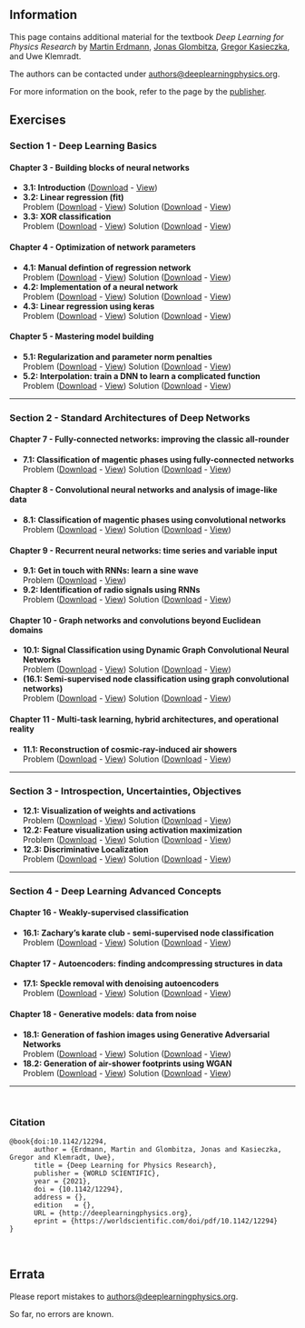
## Information

This page contains additional material for the textbook *Deep Learning for Physics Research* by
[Martin Erdmann](https://www.physik.rwth-aachen.de/user/erdmann), [Jonas Glombitza](https://www.jonas-glombitza.com/), [Gregor Kasieczka](https://www.physik.uni-hamburg.de/iexp/gruppe-kasieczka.html), and Uwe Klemradt.

The authors can be contacted under [authors@deeplearningphysics.org](mailto:authors@deeplearningphysics.org).

For more information on the book, refer to the page by the [publisher](https://worldscientific.com/worldscibooks/10.1142/12294).

## Exercises

### Section 1 - Deep Learning Basics
#### Chapter 3 - Building blocks of neural networks
* **3.1: Introduction** ([Download](Exercise_03_1.ipynb) - [View](https://nbviewer.jupyter.org/github/DeepLearningForPhysicsResearchBook/deep-learning-physics/blob/main/Exercise_03_1.ipynb))
* **3.2: Linear regression (fit)**  
Problem ([Download](Exercise_03_2.ipynb) - [View](https://nbviewer.jupyter.org/github/DeepLearningForPhysicsResearchBook/deep-learning-physics/blob/main/Exercise_03_2.ipynb)) Solution ([Download](Exercise_03_2_solution.ipynb) - [View](https://nbviewer.jupyter.org/github/DeepLearningForPhysicsResearchBook/deep-learning-physics/blob/main/Exercise_03_2_solution.ipynb))
* **3.3: XOR classification**  
Problem ([Download](Exercise_03_3.ipynb) - [View](https://nbviewer.jupyter.org/github/DeepLearningForPhysicsResearchBook/deep-learning-physics/blob/main/Exercise_03_3.ipynb)) Solution ([Download](Exercise_03_3_solution.ipynb) - [View](https://nbviewer.jupyter.org/github/DeepLearningForPhysicsResearchBook/deep-learning-physics/blob/main/Exercise_03_3_solution.ipynb))


#### Chapter 4 - Optimization of network parameters
* **4.1: Manual defintion of regression network**  
Problem ([Download](Exercise_04_1.ipynb) - [View](https://nbviewer.jupyter.org/github/DeepLearningForPhysicsResearchBook/deep-learning-physics/blob/main/Exercise_04_1.ipynb)) Solution ([Download](Exercise_04_1_solution.ipynb) - [View](https://nbviewer.jupyter.org/github/DeepLearningForPhysicsResearchBook/deep-learning-physics/blob/main/Exercise_04_1_solution.ipynb))
* **4.2: Implementation of a neural network**  
Problem ([Download](Exercise_04_2.ipynb) - [View](https://nbviewer.jupyter.org/github/DeepLearningForPhysicsResearchBook/deep-learning-physics/blob/main/Exercise_04_2.ipynb)) Solution ([Download](Exercise_04_2_solution.ipynb) - [View](https://nbviewer.jupyter.org/github/DeepLearningForPhysicsResearchBook/deep-learning-physics/blob/main/Exercise_04_2_solution.ipynb))
* **4.3: Linear regression using keras**  
Problem ([Download](Exercise_04_3.ipynb) - [View](https://nbviewer.jupyter.org/github/DeepLearningForPhysicsResearchBook/deep-learning-physics/blob/main/Exercise_04_3.ipynb)) Solution ([Download](Exercise_04_3_solution.ipynb) - [View](https://nbviewer.jupyter.org/github/DeepLearningForPhysicsResearchBook/deep-learning-physics/blob/main/Exercise_04_3_solution.ipynb))

#### Chapter 5 - Mastering model building
* **5.1: Regularization and parameter norm penalties**  
Problem ([Download](Exercise_05_1.ipynb) - [View](https://nbviewer.jupyter.org/github/DeepLearningForPhysicsResearchBook/deep-learning-physics/blob/main/Exercise_05_1.ipynb)) Solution ([Download](Exercise_05_1_solution.ipynb) - [View](https://nbviewer.jupyter.org/github/DeepLearningForPhysicsResearchBook/deep-learning-physics/blob/main/Exercise_05_1_solution.ipynb))
* **5.2: Interpolation: train a DNN to learn a complicated function**  
Problem ([Download](Exercise_05_2.ipynb) - [View](https://nbviewer.jupyter.org/github/DeepLearningForPhysicsResearchBook/deep-learning-physics/blob/main/Exercise_05_2.ipynb)) Solution ([Download](Exercise_05_2_solution.ipynb) - [View](https://nbviewer.jupyter.org/github/DeepLearningForPhysicsResearchBook/deep-learning-physics/blob/main/Exercise_05_2_solution.ipynb))

---
### Section 2 - Standard Architectures of Deep Networks

#### Chapter 7 - Fully-connected networks: improving the classic all-rounder
* **7.1: Classification of magentic phases using fully-connected networks**  
Problem ([Download](Exercise_07_1.ipynb) - [View](https://nbviewer.jupyter.org/github/DeepLearningForPhysicsResearchBook/deep-learning-physics/blob/main/Exercise_07_1.ipynb)) Solution ([Download](Exercise_07_solution.ipynb) - [View](https://nbviewer.jupyter.org/github/DeepLearningForPhysicsResearchBook/deep-learning-physics/blob/main/Exercise_07_1_solution.ipynb))

#### Chapter 8 - Convolutional neural networks and analysis of image-like data
* **8.1: Classification of magentic phases using convolutional networks**  
Problem ([Download](Exercise_08_1.ipynb) - [View](https://nbviewer.jupyter.org/github/DeepLearningForPhysicsResearchBook/deep-learning-physics/blob/main/Exercise_08_1.ipynb)) Solution ([Download](Exercise_08_solution.ipynb) - [View](https://nbviewer.jupyter.org/github/DeepLearningForPhysicsResearchBook/deep-learning-physics/blob/main/Exercise_08_1_solution.ipynb))

#### Chapter 9 - Recurrent neural networks: time series and variable input
* **9.1: Get in touch with RNNs: learn a sine wave**  
Problem ([Download](Exercise_09_1.ipynb) - [View](https://nbviewer.jupyter.org/github/DeepLearningForPhysicsResearchBook/deep-learning-physics/blob/main/Exercise_09_1.ipynb))
* **9.2: Identification of radio signals using RNNs**  
Problem ([Download](Exercise_09_2.ipynb) - [View](https://nbviewer.jupyter.org/github/DeepLearningForPhysicsResearchBook/deep-learning-physics/blob/main/Exercise_09_2.ipynb)) Solution ([Download](Exercise_09_2_solution.ipynb) - [View](https://nbviewer.jupyter.org/github/DeepLearningForPhysicsResearchBook/deep-learning-physics/blob/main/Exercise_09_2_solution.ipynb))

#### Chapter 10 - Graph networks and convolutions beyond Euclidean domains
* **10.1: Signal Classification using Dynamic Graph Convolutional Neural Networks**  
Problem ([Download](Exercise_10_1.ipynb) - [View](https://nbviewer.jupyter.org/github/DeepLearningForPhysicsResearchBook/deep-learning-physics/blob/main/Exercise_10_1.ipynb)) Solution ([Download](Exercise_10_1_solution.ipynb) - [View](https://nbviewer.jupyter.org/github/DeepLearningForPhysicsResearchBook/deep-learning-physics/blob/main/Exercise_10_1_solution.ipynb))
* **(16.1: Semi-supervised node classification using graph convolutional networks)**  
Problem ([Download](Exercise_16_1.ipynb) - [View](https://nbviewer.jupyter.org/github/DeepLearningForPhysicsResearchBook/deep-learning-physics/blob/main/Exercise_16_1.ipynb)) Solution ([Download](Exercise_16_1_solution.ipynb) - [View](https://nbviewer.jupyter.org/github/DeepLearningForPhysicsResearchBook/deep-learning-physics/blob/main/Exercise_16_1_solution.ipynb))

#### Chapter 11 - Multi-task learning, hybrid architectures, and operational reality
* **11.1: Reconstruction of cosmic-ray-induced air showers**  
Problem ([Download](Exercise_11_1.ipynb) - [View](https://nbviewer.jupyter.org/github/DeepLearningForPhysicsResearchBook/deep-learning-physics/blob/main/Exercise_11_1.ipynb)) Solution ([Download](Exercise_11_1_solution.ipynb) - [View](https://nbviewer.jupyter.org/github/DeepLearningForPhysicsResearchBook/deep-learning-physics/blob/main/Exercise_11_1_solution.ipynb))

---
### Section 3 - Introspection, Uncertainties, Objectives
* **12.1: Visualization of weights and activations**  
Problem ([Download](Exercise_12_1.ipynb) - [View](https://nbviewer.jupyter.org/github/DeepLearningForPhysicsResearchBook/deep-learning-physics/blob/main/Exercise_12_1.ipynb)) Solution ([Download](Exercise_12_1_solution.ipynb) - [View](https://nbviewer.jupyter.org/github/DeepLearningForPhysicsResearchBook/deep-learning-physics/blob/main/Exercise_12_1_solution.ipynb))  
* **12.2: Feature visualization using activation maximization**  
Problem ([Download](Exercise_12_2.ipynb) - [View](https://nbviewer.jupyter.org/github/DeepLearningForPhysicsResearchBook/deep-learning-physics/blob/main/Exercise_12_2.ipynb)) Solution ([Download](Exercise_12_2_solution.ipynb) - [View](https://nbviewer.jupyter.org/github/DeepLearningForPhysicsResearchBook/deep-learning-physics/blob/main/Exercise_12_2_solution.ipynb))  
* **12.3: Discriminative Localization**  
Problem ([Download](Exercise_12_2.ipynb) - [View](https://nbviewer.jupyter.org/github/DeepLearningForPhysicsResearchBook/deep-learning-physics/blob/main/Exercise_12_2.ipynb)) Solution ([Download](Exercise_12_2_solution.ipynb) - [View](https://nbviewer.jupyter.org/github/DeepLearningForPhysicsResearchBook/deep-learning-physics/blob/main/Exercise_12_2_solution.ipynb))  

---
### Section 4 - Deep Learning Advanced Concepts

#### Chapter 16 - Weakly-supervised classification
* **16.1: Zachary’s karate club - semi-supervised node classification**  
Problem ([Download](Exercise_16_1.ipynb) - [View](https://nbviewer.jupyter.org/github/DeepLearningForPhysicsResearchBook/deep-learning-physics/blob/main/Exercise_16_1.ipynb)) Solution ([Download](Exercise_16_1_solution.ipynb) - [View](https://nbviewer.jupyter.org/github/DeepLearningForPhysicsResearchBook/deep-learning-physics/blob/main/Exercise_16_1_solution.ipynb))

#### Chapter 17 - Autoencoders: finding andcompressing structures in data
* **17.1: Speckle removal with denoising autoencoders**  
Problem ([Download](Exercise_17_1.ipynb) - [View](https://nbviewer.jupyter.org/github/DeepLearningForPhysicsResearchBook/deep-learning-physics/blob/main/Exercise_17_1.ipynb)) Solution ([Download](Exercise_17_1_solution.ipynb) - [View](https://nbviewer.jupyter.org/github/DeepLearningForPhysicsResearchBook/deep-learning-physics/blob/main/Exercise_17_1_solution.ipynb))

#### Chapter 18 - Generative models: data from noise
* **18.1: Generation of fashion images using Generative Adversarial Networks**  
Problem ([Download](Exercise_18_1.ipynb) - [View](https://nbviewer.jupyter.org/github/DeepLearningForPhysicsResearchBook/deep-learning-physics/blob/main/Exercise_18_1.ipynb)) Solution ([Download](Exercise_18_1_solution.ipynb) - [View](https://nbviewer.jupyter.org/github/DeepLearningForPhysicsResearchBook/deep-learning-physics/blob/main/Exercise_18_1_solution.ipynb))
* **18.2: Generation of air-shower footprints using WGAN**  
Problem ([Download](Exercise_18_2.ipynb) - [View](https://nbviewer.jupyter.org/github/DeepLearningForPhysicsResearchBook/deep-learning-physics/blob/main/Exercise_18_2.ipynb)) Solution ([Download](Exercise_18_2_solution.ipynb) - [View](https://nbviewer.jupyter.org/github/DeepLearningForPhysicsResearchBook/deep-learning-physics/blob/main/Exercise_18_2_solution.ipynb))  

---

&nbsp;
### Citation

```
@book{doi:10.1142/12294,
	  author = {Erdmann, Martin and Glombitza, Jonas and Kasieczka, Gregor and Klemradt, Uwe},
	  title = {Deep Learning for Physics Research},
	  publisher = {WORLD SCIENTIFIC},
	  year = {2021},
	  doi = {10.1142/12294},
	  address = {},
	  edition   = {},
	  URL = {http://deeplearningphysics.org},
	  eprint = {https://worldscientific.com/doi/pdf/10.1142/12294}
}
```  

&nbsp;
## Errata

Please report mistakes to [authors@deeplearningphysics.org](mailto:authors@deeplearningphysics.org).

So far, no errors are known.
